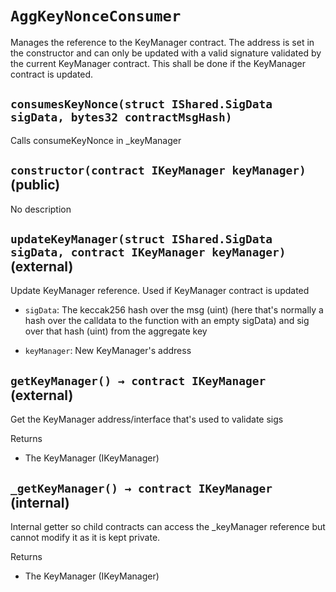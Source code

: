 # `AggKeyNonceConsumer`

  Manages the reference to the KeyManager contract. The address
          is set in the constructor and can only be updated with a valid
          signature validated by the current KeyManager contract. This shall
          be done if the KeyManager contract is updated.

## `consumesKeyNonce(struct IShared.SigData sigData, bytes32 contractMsgHash)`

   Calls consumeKeyNonce in _keyManager

## `constructor(contract IKeyManager keyManager)` (public)

No description

## `updateKeyManager(struct IShared.SigData sigData, contract IKeyManager keyManager)` (external)

 Update KeyManager reference. Used if KeyManager contract is updated

- `sigData`:   The keccak256 hash over the msg (uint) (here that's normally
                 a hash over the calldata to the function with an empty sigData) and
                 sig over that hash (uint) from the aggregate key

- `keyManager`: New KeyManager's address

## `getKeyManager() → contract IKeyManager` (external)

 Get the KeyManager address/interface that's used to validate sigs

Returns

- The KeyManager (IKeyManager)

## `_getKeyManager() → contract IKeyManager` (internal)

 Internal getter so child contracts can access the _keyManager reference
         but cannot modify it as it is kept private.

Returns

- The KeyManager (IKeyManager)
